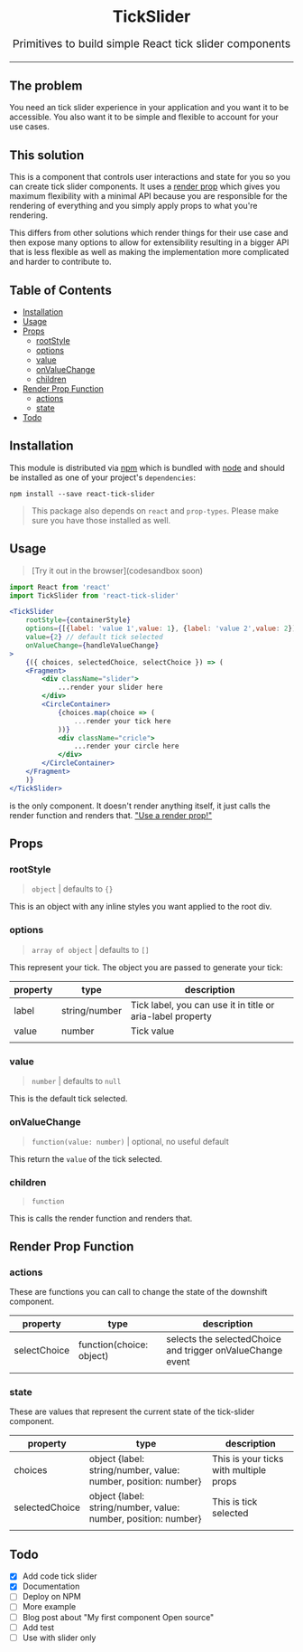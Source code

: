<h1 align="center">
  TickSlider
  <br>
</h1>
<p align="center" style="font-size: 1.2rem;">Primitives to build simple React tick slider components</p>

<hr />

## The problem

You need an tick slider experience in your application and you
want it to be accessible. You also want it to be simple and flexible to account
for your use cases.

## This solution

This is a component that controls user interactions and state for you so you can create tick slider components. It uses a [render prop](https://reactjs.org/docs/render-props.html) which gives you maximum flexibility with a minimal API because you are responsible for the rendering of everything and you simply apply props to what you're rendering.

This differs from other solutions which render things for their use case and then expose many options to allow for extensibility resulting in a bigger API that is less flexible as well as making the implementation more complicated and harder to contribute to.

## Table of Contents
<!-- START doctoc generated TOC please keep comment here to allow auto update -->
<!-- DON'T EDIT THIS SECTION, INSTEAD RE-RUN doctoc TO UPDATE -->


- [Installation](#installation)
- [Usage](#usage)
- [Props](#props)
  - [rootStyle](#rootstyle)
  - [options](#options)
  - [value](#value)
  - [onValueChange](#onvaluechange)
  - [children](#children)
- [Render Prop Function](#render-prop-function)
  - [actions](#actions)
  - [state](#state)
- [Todo](#todo)

<!-- END doctoc generated TOC please keep comment here to allow auto update -->

## Installation

This module is distributed via [npm](soon) which is bundled with [node](https://nodejs.org/en/) and
should be installed as one of your project's `dependencies`:

```
npm install --save react-tick-slider
```

> This package also depends on `react` and `prop-types`. Please make sure you
> have those installed as well.

## Usage

> [Try it out in the browser](codesandbox soon)

```jsx
import React from 'react'
import TickSlider from 'react-tick-slider'

<TickSlider
    rootStyle={containerStyle}
    options={[{label: 'value 1',value: 1}, {label: 'value 2',value: 2}]} // your tick
    value={2} // default tick selected
    onValueChange={handleValueChange}
>
    {({ choices, selectedChoice, selectChoice }) => (
    <Fragment>
        <div className="slider">
            ...render your slider here
        </div>
        <CircleContainer>
            {choices.map(choice => (
                ...render your tick here
            ))}
            <div className="cricle">
                ...render your circle here
            </div>
        </CircleContainer>
    </Fragment>
    )}
</TickSlider>
```

<TickSlider /> is the only component. It doesn't render anything itself, it just calls the render function and renders that. ["Use a render prop!"]([https://reactjs.org/docs/render-props.html])

## Props

### rootStyle

> `object` | defaults to `{}`

This is an object with any inline styles you want applied to the root div.

### options

> `array of object` | defaults to `[]`

This represent your tick. The object you are passed to generate your tick:

<!-- This table was generated via http://www.tablesgenerator.com/markdown_tables -->
| property | type          | description                                                 |
|----------|---------------|-------------------------------------------------------------|
| label    | string/number | Tick label, you can use it in title or aria-label property  |
| value    | number        | Tick value                                                  |
|          |               |                                                             |

### value

> `number` | defaults to `null`

This is the default tick selected.

### onValueChange

> `function(value: number)` | optional, no useful default

This return the `value` of the tick selected.

### children

> `function`

This is calls the render function and renders that.

## Render Prop Function

###  actions

These are functions you can call to change the state of the downshift component.

<!-- This table was generated via http://www.tablesgenerator.com/markdown_tables -->

| property      | type                     | description                                                 |
|---------------|--------------------------|-------------------------------------------------------------|
| selectChoice  | function(choice: object) | selects the selectedChoice and trigger onValueChange  event |
|               |                          |                                                             |

### state

These are values that represent the current state of the tick-slider component.

<!-- This table was generated via http://www.tablesgenerator.com/markdown_tables -->
| property       | type                                                           | description                            |
|----------------|----------------------------------------------------------------|----------------------------------------|
| choices        | object {label: string/number, value: number, position: number} | This is your ticks with multiple props |
| selectedChoice | object {label: string/number, value: number, position: number} | This is tick selected                  |
|                |                                                                |                                        |

## Todo

- [X] Add code tick slider
- [X] Documentation
- [ ] Deploy on NPM
- [ ] More example
- [ ] Blog post about "My first component Open source"
- [ ] Add test
- [ ] Use with slider only
